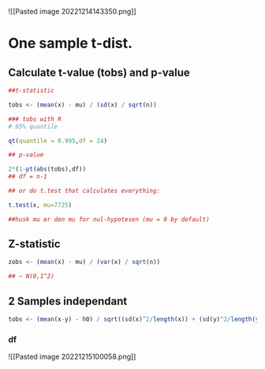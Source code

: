 
![[Pasted image 20221214143350.png]]


# One sample t-dist.

## Calculate t-value (tobs) and p-value

```R
##t-statistic

tobs <- (mean(x) - mu) / (sd(x) / sqrt(n))

### tobs with R
# 95% quantile

qt(quantile = 0.995,df = 24)

## p-value

2*(1-pt(abs(tobs),df))
## df = n-1

## or do t.test that calculates everything:

t.test(x, mu=7725)

##husk mu er den mu for nul-hypotesen (mu = 0 by default)
```

## Z-statistic

```R
zobs <- (mean(x) - mu) / (var(x) / sqrt(n))

## ~ N(0,1^2)
```


## 2 Samples independant 

```R
tobs <- (mean(x-y) - h0) / sqrt((sd(x)^2/length(x)) + (sd(y)^2/length(y)))
```

### df
![[Pasted image 20221215100058.png]]


